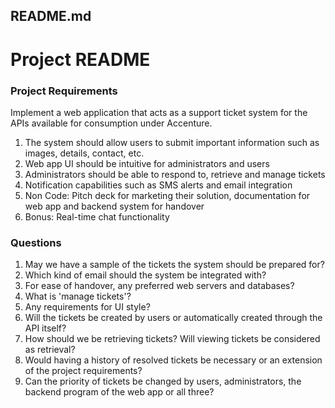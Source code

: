 README.md
---
# Project README

### Project Requirements
Implement a web application that acts as a support ticket system for the APIs available for consumption under Accenture.
1. The system should allow users to submit important information such as images, details, contact, etc.
2. Web app UI should be intuitive for administrators and users
3. Administrators should be able to respond to, retrieve and manage tickets
4. Notification capabilities such as SMS alerts and email integration
5. Non Code: Pitch deck for marketing their solution, documentation for web app and backend system for handover
6. Bonus: Real-time chat functionality



### Questions
1. May we have a sample of the tickets the system should be prepared for?
2. Which kind of email should the system be integrated with?
3. For ease of handover, any preferred web servers and databases?
4. What is 'manage tickets'?
5. Any requirements for UI style?
6. Will the tickets be created by users or automatically created through the API itself?
7. How should we be retrieving tickets? Will viewing tickets be considered as retrieval?
8. Would having a history of resolved tickets be necessary or an extension of the project requirements?
9. Can the priority of tickets be changed by users, administrators, the backend program of the web app or all three?
